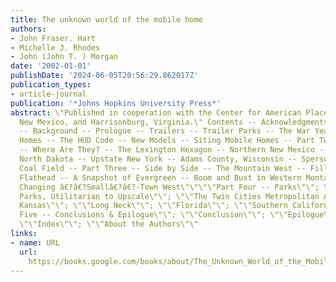 ```yaml
---
title: The unknown world of the mobile home
authors:
- John Fraser. Hart
- Michelle J. Rhodes
- John (John T. ) Morgan
date: '2002-01-01'
publishDate: '2024-06-05T20:56:29.862017Z'
publication_types:
- article-journal
publication: '*Johns Hopkins University Press*'
abstract: \"Published in cooperation with the Center for American Places, Santa Fe,
  New Mexico, and Harrisonburg, Virginia.\" Contents -- Acknowledgments -- Part One
  -- Background -- Prologue -- Trailers -- Trailer Parks -- The War Years -- Mobile
  Homes -- The HUD Code -- New Models -- Siting Mobile Homes -- Part Two -- Single-Siteds
  -- Where Are They? -- The Lexington Hexagon -- Northern New Mexico -- Mercer County,
  North Dakota -- Upstate New York -- Adams County, Wisconsin -- Spersopolis -- The
  Coal Field -- Part Three -- Side by Side -- The Mountain West -- Filling in the
  Flathead -- A Snapshot of Evergreen -- Boom and Bust in Western Montana \"\"The
  Changing â€?â€?Smallâ€?â€?-Town West\"\"\"\"Part Four -- Parks\"\"; \"\"Mobile Home
  Parks, Utilitarian to Upscale\"\"; \"\"The Twin Cities Metropolitan Area\"\"; \"\"Southwestern
  Kansas\"\"; \"\"Long Neck\"\"; \"\"Florida\"\"; \"\"Southern California\"\"; \"\"Part
  Five -- Conclusions & Epilogue\"\"; \"\"Conclusion\"\"; \"\"Epilogue\"\"; \"\"Bibliography\"\";
  \"\"Index\"\"; \"\"About the Authors\"\"
links:
- name: URL
  url: 
    https://books.google.com/books/about/The_Unknown_World_of_the_Mobile_Home.html?id=egOnl1wkHqAC
---
```

